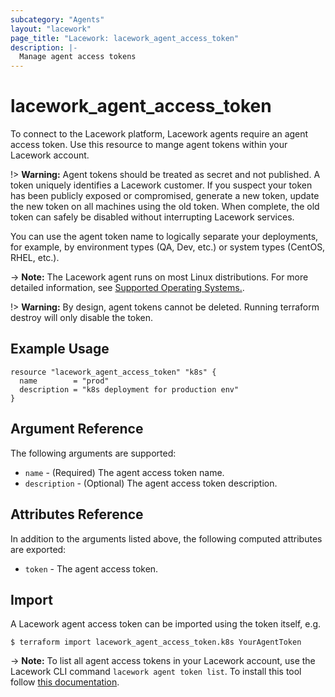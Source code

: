 ```yaml
---
subcategory: "Agents"
layout: "lacework"
page_title: "Lacework: lacework_agent_access_token"
description: |-
  Manage agent access tokens
---
```


# lacework\_agent\_access\_token

To connect to the Lacework platform, Lacework agents require an agent access token. Use this resource to
mange agent tokens within your Lacework account. 

!> **Warning:** Agent tokens should be treated as secret and not published. A token uniquely identifies
a Lacework customer. If you suspect your token has been publicly exposed or compromised, generate a new
token, update the new token on all machines using the old token. When complete, the old token can safely
be disabled without interrupting Lacework services.

You can use the agent token name to logically separate your deployments, for example, by environment types
(QA, Dev, etc.) or system types (CentOS, RHEL, etc.).

-> **Note:** The Lacework agent runs on most Linux distributions. For more detailed information, see
	[Supported Operating Systems.](https://support.lacework.com/hc/en-us/articles/360005230014-Supported-Operating-Systems).

!> **Warning:** By design, agent tokens cannot be deleted. Running terraform destroy will only disable the token.

## Example Usage

```hcl
resource "lacework_agent_access_token" "k8s" {
  name        = "prod"
  description = "k8s deployment for production env"
}
```

## Argument Reference

The following arguments are supported:

* `name` - (Required) The agent access token name.
* `description` - (Optional) The agent access token description.

## Attributes Reference

In addition to the arguments listed above, the following computed attributes are exported:

* `token` - The agent access token.

## Import

A Lacework agent access token can be imported using the token itself, e.g.

```
$ terraform import lacework_agent_access_token.k8s YourAgentToken
```
-> **Note:** To list all agent access tokens in your Lacework account, use the
	Lacework CLI command `lacework agent token list`. To install this tool follow
	[this documentation](https://github.com/lacework/go-sdk/wiki/CLI-Documentation#installation).

